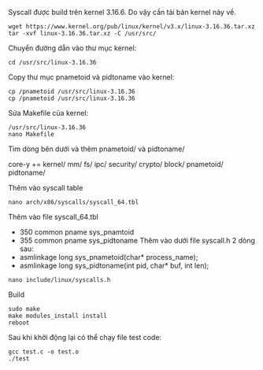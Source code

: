 Syscall được build trên kernel 3.16.6. Do vậy cần tải bản kernel này về.
```
wget https://www.kernel.org/pub/linux/kernel/v3.x/linux-3.16.36.tar.xz
tar -xvf linux-3.16.36.tar.xz -C /usr/src/
```
Chuyển đường dẫn vào thư mục kernel:
```
cd /usr/src/linux-3.16.36
```
Copy thư mục pnametoid và pidtoname vào kernel:
```
cp /pnametoid /usr/src/linux-3.16.36
cp /pnametoid /usr/src/linux-3.16.36
```
Sửa Makefile của kernel:
```
/usr/src/linux-3.16.36
nano Makefile
```
Tìm dòng bên dưới và thêm pnametoid/ và pidtoname/ 

core-y += kernel/ mm/ fs/ ipc/ security/ crypto/ block/ pnametoid/ pidtoname/

Thêm vào syscall table 
```
nano arch/x86/syscalls/syscall_64.tbl
```
Thêm vào file syscall_64.tbl
- 350 common pname sys_pnamtoid
- 355 common pname sys_pidtoname
Thêm vào dưới file syscall.h 2 dòng sau:
- asmlinkage long sys_pnametoid(char* process_name);
- asmlinkage long sys_pidtoname(int pid, char* buf, int len);
```
nano include/linux/syscalls.h
```
Build
```
sudo make  
make modules_install install
reboot
```
Sau khi khởi động lại có thể chạy file test code:
```
gcc test.c -o test.o
./test
```



